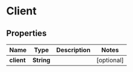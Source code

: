 
# Client

## Properties
Name | Type | Description | Notes
------------ | ------------- | ------------- | -------------
**client** | **String** |  |  [optional]




